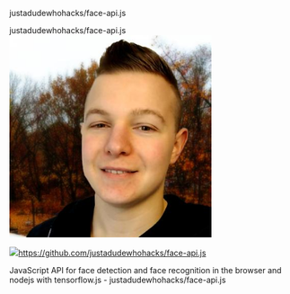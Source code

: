 justadudewhohacks/face-api.js

justadudewhohacks/face-api.js
![](../_resources/bea0d43292360b6b64b3bfe022720515.png)

![](../_resources/7f969f62ee272a3be19966806fff4ad5.png)https://github.com/justadudewhohacks/face-api.js

JavaScript API for face detection and face recognition in the browser and nodejs with tensorflow.js - justadudewhohacks/face-api.js
